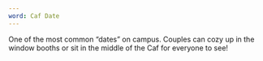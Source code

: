 ```yaml
---
word: Caf Date
---
```


  One of the most common “dates” on campus. Couples can cozy up in the window booths or sit in the middle of the Caf for everyone to see!
